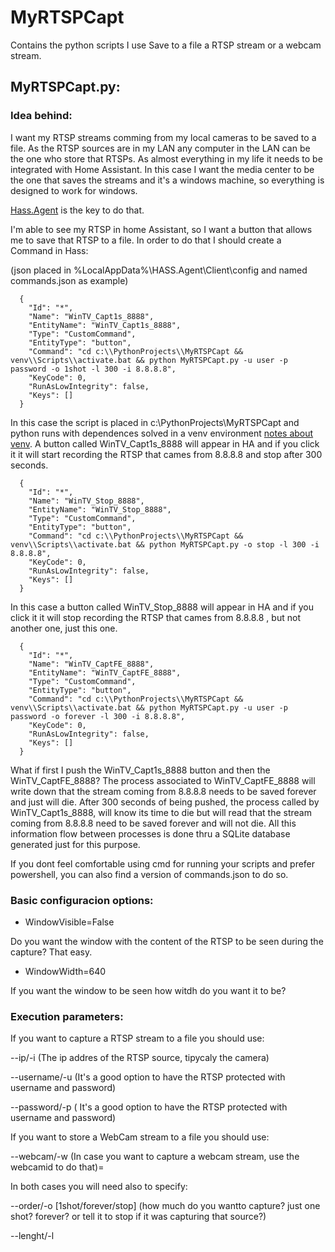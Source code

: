 # MyRTSPCapt

Contains the python scripts I use Save to a file a RTSP stream or a webcam stream.

## MyRTSPCapt.py:
### Idea behind:

I want my RTSP streams comming from my local cameras to be saved to a file. As the RTSP sources are in my LAN any computer in the LAN can be the one who store that RTSPs. As almost everything in my life it needs to be integrated with Home Assistant. In this case I want the media center to be the one that saves the streams and it's a windows machine, so everything is designed to work for windows.

[Hass.Agent](https://github.com/hass-agent/HASS.Agent) is the key to do that.

I'm able to see my RTSP in home Assistant, so I want a button that allows me to save that RTSP to a file. In order to do that I should create a Command in Hass:

(json placed in %LocalAppData%\HASS.Agent\Client\config and named commands.json as example)
```
  {
    "Id": "*",
    "Name": "WinTV_Capt1s_8888",
    "EntityName": "WinTV_Capt1s_8888",
    "Type": "CustomCommand",
    "EntityType": "button",
    "Command": "cd c:\\PythonProjects\\MyRTSPCapt && venv\\Scripts\\activate.bat && python MyRTSPCapt.py -u user -p password -o 1shot -l 300 -i 8.8.8.8",
    "KeyCode": 0,
    "RunAsLowIntegrity": false,
    "Keys": []
  }
```
In this case the script is placed in c:\PythonProjects\MyRTSPCapt and python runs with dependences solved in a venv environment [notes about venv](https://docs.python.org/3/library/venv.html). A button called WinTV_Capt1s_8888 will appear in HA and if you click it it will start recording the RTSP that cames from 8.8.8.8 and stop after 300 seconds.
```
  {
    "Id": "*",
    "Name": "WinTV_Stop_8888",
    "EntityName": "WinTV_Stop_8888",
    "Type": "CustomCommand",
    "EntityType": "button",
    "Command": "cd c:\\PythonProjects\\MyRTSPCapt && venv\\Scripts\\activate.bat && python MyRTSPCapt.py -o stop -l 300 -i 8.8.8.8",
    "KeyCode": 0,
    "RunAsLowIntegrity": false,
    "Keys": []
  }
```
In this case a button called WinTV_Stop_8888 will appear in HA and if you click it it will stop recording the RTSP that cames from 8.8.8.8 , but not another one, just this one.
```
  {
    "Id": "*",
    "Name": "WinTV_CaptFE_8888",
    "EntityName": "WinTV_CaptFE_8888",
    "Type": "CustomCommand",
    "EntityType": "button",
    "Command": "cd c:\\PythonProjects\\MyRTSPCapt && venv\\Scripts\\activate.bat && python MyRTSPCapt.py -u user -p password -o forever -l 300 -i 8.8.8.8",
    "KeyCode": 0,
    "RunAsLowIntegrity": false,
    "Keys": []
  }
```
What if first I push the WinTV_Capt1s_8888 button and then the WinTV_CaptFE_8888? The process associated to WinTV_CaptFE_8888 will write down that the stream coming from 8.8.8.8 needs to be saved forever and just will die. After 300 seconds of being pushed, the process called by WinTV_Capt1s_8888, will know its time to die but will read that the stream coming from 8.8.8.8 need to be saved forever and will not die. All this information flow between processes is done thru a SQLite database generated just for this purpose.

If you dont feel comfortable using cmd for running your scripts and prefer powershell, you can also find a version of commands.json to do so.

### Basic configuracion options:

- WindowVisible=False

Do you want the window with the content of the RTSP to be seen during the capture? That easy.

- WindowWidth=640

If you want the window to be seen how witdh do you want it to be?

### Execution parameters:

If you want to capture a RTSP stream to a file you should use:

--ip/-i <ip> (The ip addres of the RTSP source, tipycaly the camera)

--username/-u <username> (It's a good option to have the RTSP protected with username and password)

--password/-p <password>( It's a good option to have the RTSP protected with username and password)

If you want to store a WebCam stream to a file you should use:

--webcam/-w <webcamid> (In case you want to capture a webcam stream, use the webcamid to do that)=

In both cases you will need also to specify:

--order/-o [1shot/forever/stop] (how much do you wantto capture? just one shot? forever? or tell it to stop if it was capturing that source?)

--lenght/-l <secs>
